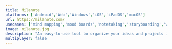 ```yaml
---
title: Milanote
platforms: ['Android','Web','Windows','iOS','iPadOS','macOS']
url: https://milanote.com/
usecases: ['mind mapping','mood boards','notetaking','storyboarding','whiteboard']
image: milanote.jpg
description: "An easy-to-use tool to organize your ideas and projects into visual boards."
multiplayer: false
---
```

